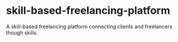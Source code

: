 # skill-based-freelancing-platform
A skill-based freelancing platform connecting clients and freelancers though skills.
